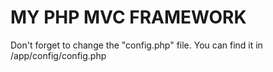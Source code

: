 <h1> MY PHP MVC FRAMEWORK </h1>

<p>Don't forget to change the "config.php" file. You can find it in /app/config/config.php</p>